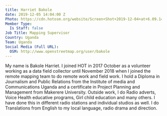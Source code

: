 ```yaml
---
title: Harriet Bakole
date: 2019-12-05 14:04:00 Z
Photo: https://cdn.hotosm.org/website/Screen+Shot+2019-12-04+at+6.09.14+PM-fc50aa.png
Member Type:
  Is Staff: false
Job Title: Mapping Supervisor
Country: Uganda
Team: Uganda
Social Media (Full URL):
  OSM: http://www.openstreetmap.org/user/bakole
---
```


My name is Bakole Harriet. I joined HOT in 2017 October as a volunteer working as a data field collector until November 2018 when I joined the remote mapping team to do remote work and field work. I hold a Diploma in Journalism and Public Relations from the Institute of media and Communications Uganda and a certificate in Project Planning and Management from Makerere University. Outside work, I do Radio adverts, Voice Health educative programs, Girl child education and many others. I have done this in different radio stations and individual studios as well. I do Translations from English to my local language, radio drama and direction.